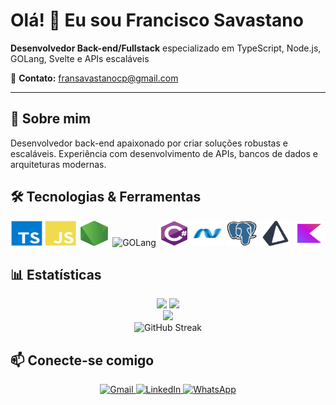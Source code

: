 # Olá! 👋 Eu sou Francisco Savastano

**Desenvolvedor Back-end/Fullstack** especializado em TypeScript, Node.js, GOLang, Svelte e APIs escaláveis

📧 **Contato:** fransavastanocp@gmail.com

---

## 🚀 Sobre mim
Desenvolvedor back-end apaixonado por criar soluções robustas e escaláveis. Experiência com desenvolvimento de APIs, bancos de dados e arquiteturas modernas.

## 🛠️ Tecnologias & Ferramentas

<div align="center">
  <img alt="TypeScript" height="40" width="50" src="https://raw.githubusercontent.com/devicons/devicon/master/icons/typescript/typescript-original.svg"/>
  <img alt="JavaScript" height="40" width="50" src="https://raw.githubusercontent.com/devicons/devicon/master/icons/javascript/javascript-plain.svg"/>
  <img alt="Node.js" height="40" width="50" src="https://raw.githubusercontent.com/devicons/devicon/master/icons/nodejs/nodejs-original.svg"/>
  <img alt="GOLang" height="40" width="50" src="https://cdn.jsdelivr.net/gh/devicons/devicon@latest/icons/go/go-original-wordmark.svg" />
          
  <img alt="C#" height="40" width="50" src="https://raw.githubusercontent.com/devicons/devicon/master/icons/csharp/csharp-original.svg"/>
  <img alt=".NET" height="40" width="50" src="https://raw.githubusercontent.com/devicons/devicon/master/icons/dot-net/dot-net-original.svg"/>
  <img alt="PostgreSQL" height="40" width="50" src="https://raw.githubusercontent.com/devicons/devicon/master/icons/postgresql/postgresql-original.svg"/>
  <img alt="Prisma" height="40" width="50" src="https://raw.githubusercontent.com/devicons/devicon/master/icons/prisma/prisma-original.svg"/>
  <img alt="Kotlin" height="40" width="50" src="https://raw.githubusercontent.com/devicons/devicon/master/icons/kotlin/kotlin-original.svg"/>
</div>

## 📊 Estatísticas

<div align="center">
  <img height="180em" src="https://github-readme-stats.vercel.app/api?username=FranciscoSavastano&show_icons=true&theme=dark&include_all_commits=true&count_private=false"/>
  <img height="180em" src="https://github-readme-stats.vercel.app/api/top-langs/?username=FranciscoSavastano&layout=compact&langs_count=7&theme=dark"/>
</div>

<div align="center">
  <img src="https://github-readme-stats.vercel.app/api/wakatime?username=FranciscoSavastanoCz&layout=compact&&theme=dark&v2" />
</div>

<div align="center">
  <img src="https://streak-stats.demolab.com/?user=FranciscoSavastano&theme=dark" alt="GitHub Streak" />
</div>

## 📫 Conecte-se comigo

<div align="center">
  <a href="mailto:fransavastanocp@gmail.com">
    <img src="https://img.shields.io/badge/-Gmail-%23333?style=for-the-badge&logo=gmail&logoColor=white" alt="Gmail">
  </a>
  <a href="https://www.linkedin.com/in/franciscosavastano/" target="_blank">
    <img src="https://img.shields.io/badge/-LinkedIn-%230077B5?style=for-the-badge&logo=linkedin&logoColor=white" alt="LinkedIn">
  </a>
  <a href="https://wa.me/5521936184109" target="_blank">
    <img src="https://img.shields.io/badge/WhatsApp-25D366?style=for-the-badge&logo=whatsapp&logoColor=white" alt="WhatsApp">
  </a>
</div>

